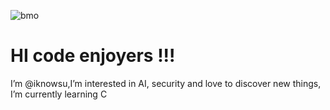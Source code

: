 ![bmo](https://github.com/iknowsu/iknowsu/assets/146720323/801c31ed-c860-4f21-a708-fe351e09fee4)

# HI code enjoyers !!!

I’m @iknowsu,I’m interested in AI, security and love to discover new things, I’m currently learning C
